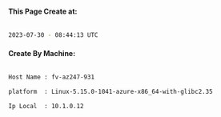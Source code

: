 
   
#### This Page Create at:

```bash

2023-07-30 - 08:44:13 UTC

```

#### Create By Machine:

```bash

Host Name : fv-az247-931

platform  : Linux-5.15.0-1041-azure-x86_64-with-glibc2.35

Ip Local  : 10.1.0.12

```

